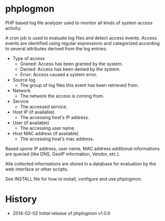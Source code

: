 phplogmon
=========

PHP based log file analyzer used to monitor all kinds of system access activity.

A cron job is used to evaluate log files and detect access events. Access events are
identified using regular expressions and categorized according to several attributes
derived from the log entries:

* Type of access
	* Graned: Access has been granted by the system.
	* Denied: Access has been denied by the system.
	* Error:  Access caused a system error.
* Source log
	* The group of log files this event has been retrieved from. 
* Network
	* The network the access is coming from.
* Service
	* The accessed service.
* Host IP (if available)
	* The accessing host's IP address.
* User (if available)
	* The accessing user name. 
* Host MAC address (if available)
	* The accessing host's mac address.

Based upone IP address, user name, MAC address additional informations are queried
(like DNS, GeoIP information, Vendor, etc.).

Alle collected informations are stored in a database for evaluation by the web
interface or other scripts.

See INSTALL file for how to install, configure and use  phplogmon.

History
=======
* 2014-02-02 Initial release of phplogmon v1.0.0
